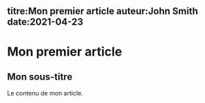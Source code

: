 titre:Mon premier article
auteur:John Smith
date:2021-04-23
---
# Mon premier article
## Mon sous-titre
Le contenu de mon article.
